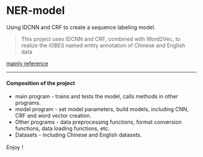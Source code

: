 # NER-model
Using IDCNN and CRF to create a sequence labeling model. 

> This project uses IDCNN and CRF, combined with Word2Vec, to realize the IOBES named entity annotation of Chinese and English data

[mainly reference](https://github.com/crownpku/Information-Extraction-Chinese/tree/master/NER_IDCNN_CRF)

---

#### Composition of the project
- main program - trains and tests the model, calls methods in other programs.
- model program - set model parameters, build models, including CNN, CRF and word vector creation.
- Other programs - data preprocessing functions, format conversion functions, data loading functions, etc.
- Datasets - including Chinese and English datasets.

Enjoy！
